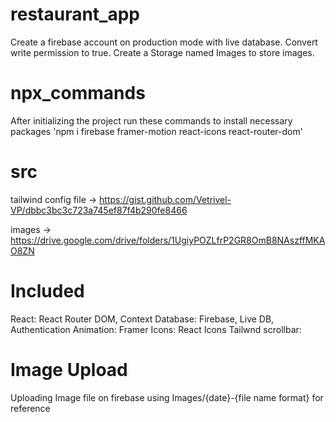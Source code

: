 # restaurant_app

Create a firebase account on production mode with live database.
Convert write permission to true.
Create a Storage named Images to store images.

# npx_commands

After initializing the project run these commands to install necessary packages 'npm i firebase framer-motion react-icons react-router-dom'

# src

tailwind config file -> https://gist.github.com/Vetrivel-VP/dbbc3bc3c723a745ef87f4b290fe8466

images -> https://drive.google.com/drive/folders/1UgiyPOZLfrP2GR8OmB8NAszffMKAO8ZN

# Included

React: React Router DOM, Context
Database: Firebase, Live DB, Authentication
Animation: Framer
Icons: React Icons
Tailwnd scrollbar:

# Image Upload

Uploading Image file on firebase using Images/{date}-{file name format} for reference

